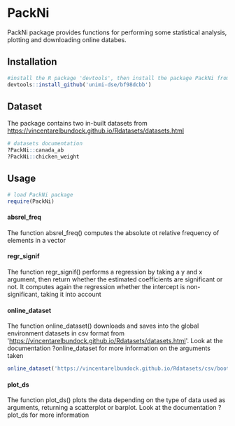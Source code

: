 # PackNi

PackNi package provides functions for performing some statistical analysis, plotting and downloading online databes. 

## Installation

```R
#install the R package 'devtools', then install the package PackNi from Github
devtools::install_github('unimi-dse/bf98dcbb')
```

## Dataset

The package contains two in-built datasets from https://vincentarelbundock.github.io/Rdatasets/datasets.html

```R
# datasets documentation
?PackNi::canada_ab
?PackNi::chicken_weight
```

## Usage

```R
# load PackNi package
require(PackNi)
```

#### absrel_freq

The function absrel_freq() computes the absolute ot relative frequency of elements in a vector

#### regr_signif

The function regr_signif() performs a regression by taking a y and x argument, then return whether the estimated coefficients are significant or not. It computes again the regression whether the intercept is non-significant, taking it into account

#### online_dataset

The function online_dataset() downloads and saves into the global environment datasets in csv format from 'https://vincentarelbundock.github.io/Rdatasets/datasets.html'. Look at the documentation ?online_dataset for more information on the arguments taken

```R
online_dataset('https://vincentarelbundock.github.io/Rdatasets/csv/boot/amis.csv','car_speedwarn')
```

#### plot_ds

The function plot_ds() plots the data depending on the type of data used as arguments, returning a scatterplot or barplot. Look at the documentation ?plot_ds for more information









